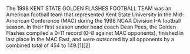 The 1998 KENT STATE GOLDEN FLASHES FOOTBALL TEAM was an American football team that represented Kent State University in the Mid-American Conference (MAC) during the 1998 NCAA Division I-A football season. In their first season under head coach Dean Pees, the Golden Flashes compiled a 0–11 record (0–8 against MAC opponents), finished in last place in the MAC East, and were outscored by all opponents by a combined total of 454 to 149.[1][2]
